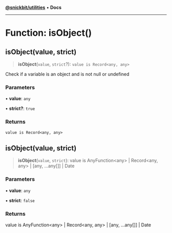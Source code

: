 [**@snickbit/utilities**](../README.md) • **Docs**

***

# Function: isObject()

## isObject(value, strict)

> **isObject**(`value`, `strict`?): `value is Record<any, any>`

Check if a variable is an object and is not null or undefined

### Parameters

• **value**: `any`

• **strict?**: `true`

### Returns

`value is Record<any, any>`

## isObject(value, strict)

> **isObject**(`value`, `strict`): value is AnyFunction\<any\> \| Record\<any, any\> \| \[any, ...any\[\]\] \| Date

### Parameters

• **value**: `any`

• **strict**: `false`

### Returns

value is AnyFunction\<any\> \| Record\<any, any\> \| \[any, ...any\[\]\] \| Date
